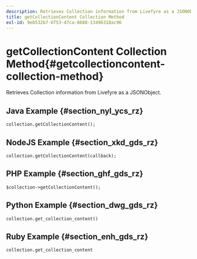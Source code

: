 ```yaml
---
description: Retrieves Collection information from Livefyre as a JSONObject.
title: getCollectionContent Collection Method
exl-id: 9eb532b7-6f53-47ca-8688-13496318ac96
---
```

# getCollectionContent Collection Method{#getcollectioncontent-collection-method}

Retrieves Collection information from Livefyre as a JSONObject.

## Java Example {#section_nyl_ycs_rz}

```
collection.getCollectionContent(); 

```

## NodeJS Example {#section_xkd_gds_rz}

```
collection.getCollectionContent(callback); 

```

## PHP Example {#section_ghf_gds_rz}

```
$collection->getCollectionContent(); 

```

## Python Example {#section_dwg_gds_rz}

```
collection.get_collection_content() 

```

## Ruby Example {#section_enh_gds_rz}

```
collection.get_collection_content 

```
